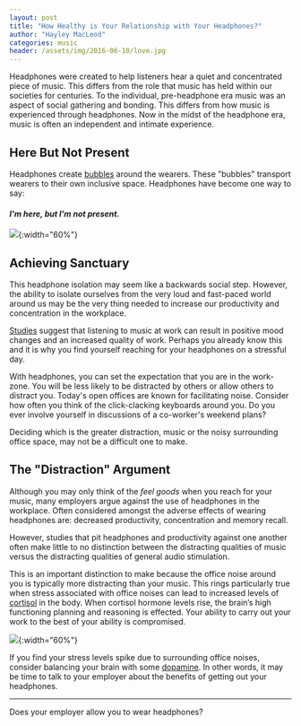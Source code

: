 ```yaml
---
layout: post
title: "How Healthy is Your Relationship with Your Headphones?"
author: "Hayley MacLeod"
categories: music
header: /assets/img/2016-06-10/love.jpg
---
```

Headphones were created to help listeners hear a quiet and concentrated piece of music. This differs from the role that music has held within our societies for centuries. To the individual, pre-headphone era music was an aspect of social gathering and bonding. This differs from how music is experienced through headphones. Now in the midst of the headphone era, music is often an independent and intimate experience.

## Here But Not Present

Headphones create [bubbles](http://www.queensjournal.ca/story/2007-01-23/bubbles-sound-public-space/) around the wearers. These "bubbles" transport wearers to their own inclusive space. Headphones have become one way to say:

#### *I'm here, but I'm not present.*

![](/assets/img/2016-06-10/iphone.jpg){:width="60%"}

## Achieving Sanctuary

This headphone isolation may seem like a backwards social step. However, the ability to isolate ourselves from the very loud and fast-paced world around us may be the very thing needed to increase our productivity and concentration in the workplace.

[Studies](http://graphics8.nytimes.com/packages/pdf/business/LESIUKarticle2005.pdf?version=meter+at+1&module=meter-Links&pgtype=article&contentId=&mediaId=&referrer=https%3A%2F%2Fwww.google.ca%2F&priority=true&action=click&contentCollection=meter-links-click) suggest that listening to music at work can result in positive mood changes and an increased quality of work. Perhaps you already know this and it is why you find yourself reaching for your headphones on a stressful day.

With headphones, you can set the expectation that you are in the work-zone. You will be less likely to be distracted by others or allow others to distract you. Today's open offices are known for facilitating noise. Consider how often you think of the click-clacking keyboards around you. Do you ever involve yourself in discussions of a co-worker's weekend plans?

Deciding which is the greater distraction, music or the noisy surrounding office space, may not be a difficult one to make.

## The "Distraction" Argument

Although you may only think of the *feel goods* when you reach for your music, many employers argue against the use of headphones in the workplace. Often considered amongst the adverse effects of wearing headphones are: decreased productivity, concentration and memory recall.

However, studies that pit headphones and productivity against one another often make little to no distinction between the distracting qualities of music versus the distracting qualities of general audio stimulation.  

This is an important distinction to make because the office noise around you is typically more distracting than your music. This rings particularly true when stress associated with office noises can lead to increased levels of [cortisol](https://rise.xyz/blog/music-at-work-productivity/) in the body. When cortisol hormone levels rise, the brain’s high functioning planning and reasoning is effected. Your ability to carry out your work to the best of your ability is compromised.

![](/assets/img/2016-06-10/headphones.jpg){:width="60%"}

If you find your stress levels spike due to surrounding office noises, consider balancing your brain with some [dopamine](http://blog.pitchplay.io/music/music-the-feel-good-drug). In other words, it may be time to talk to your employer about the benefits of getting out your headphones.

________________

Does your employer allow you to wear headphones?
